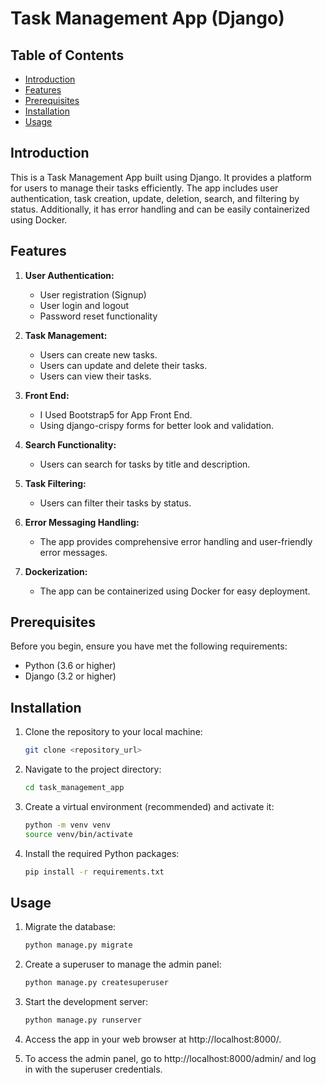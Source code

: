 # Task Management App (Django)

## Table of Contents

- [Introduction](#introduction)
- [Features](#features)
- [Prerequisites](#prerequisites)
- [Installation](#installation)
- [Usage](#usage)


## Introduction

This is a Task Management App built using Django. It provides a platform for users to manage their tasks efficiently. The app includes user authentication, task creation, update, deletion, search, and filtering by status. Additionally, it has error handling and can be easily containerized using Docker.

## Features

1. **User Authentication:**
   - User registration (Signup)
   - User login and logout
   - Password reset functionality

2. **Task Management:**
   - Users can create new tasks.
   - Users can update and delete their tasks.
   - Users can view their tasks.

3. **Front End:**
   - I Used Bootstrap5 for App Front End.
   - Using django-crispy forms for better look and validation.

4. **Search Functionality:**
   - Users can search for tasks by title and description.

5. **Task Filtering:**
   - Users can filter their tasks by status.

6. **Error Messaging Handling:**
   - The app provides comprehensive error handling and user-friendly error messages.

7. **Dockerization:**
   - The app can be containerized using Docker for easy deployment.

## Prerequisites

Before you begin, ensure you have met the following requirements:

- Python (3.6 or higher)
- Django (3.2 or higher)


## Installation

1. Clone the repository to your local machine:

   ```bash
   git clone <repository_url>
2. Navigate to the project directory:
    ```bash
   cd task_management_app
3. Create a virtual environment (recommended) and activate it:
    ```bash
    python -m venv venv
    source venv/bin/activate
4. Install the required Python packages:
    ```bash
    pip install -r requirements.txt
## Usage

1. Migrate the database:

   ```bash
   python manage.py migrate
2. Create a superuser to manage the admin panel:

    ```bash
    python manage.py createsuperuser
3. Start the development server:

    ```bash
    python manage.py runserver
4. Access the app in your web browser at http://localhost:8000/.

5. To access the admin panel, go to http://localhost:8000/admin/ and log in with the superuser credentials.





